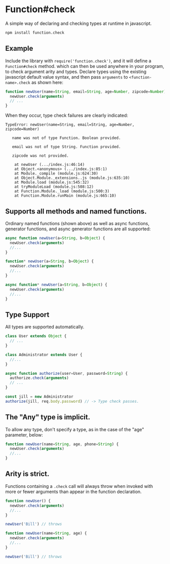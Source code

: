 # Function#check
A simple way of declaring and checking types at runtime in javascript.

```sh
npm install function.check
```

## Example
Include the library with `require('function.check')`, and it will define a `Function#check` method. which can then be used anywhere in your program, to check argument arity and types. Declare types using the existing javascript default value syntax, and then pass `arguments` to `<function-name>.check` as shown here:

```js
function newUser(name=String, email=String, age=Number, zipcode=Number) {
  newUser.check(arguments)
  // ...
}
```

When they occur, type check failures are clearly indicated:

```
TypeError: newUser(name=String, email=String, age=Number, zipcode=Number)

   name was not of type Function. Boolean provided.

   email was not of type String. Function provided.

   zipcode was not provided.

    at newUser (.../index.js:46:14)
    at Object.<anonymous> (.../index.js:85:1)
    at Module._compile (module.js:624:30)
    at Object.Module._extensions..js (module.js:635:10)
    at Module.load (module.js:545:32)
    at tryModuleLoad (module.js:508:12)
    at Function.Module._load (module.js:500:3)
    at Function.Module.runMain (module.js:665:10)
```

## Supports all methods and named functions.
Ordinary named functions (shown above) as well as async functions, generator functions, and async generator functions are all supported:

```js
async function newUser(a=String, b=Object) {
  newUser.check(arguments)
  //...
}

function* newUser(a=String, b=Object) {
  newUser.check(arguments)
  //...
}

async function* newUser(a=String, b=Object) {
  newUser.check(arguments)
  //...
}
```

## Type Support
All types are supported automatically.

```js
class User extends Object {
  // ...
}

class Administrator extends User {
  //...
}

async function authorize(user=User, password=String) {
  authorize.check(arguments)
  // ...
}

const jill = new Administrator
authorize(jill, req.body.password) // -> Type check passes.
```

## The "Any" type is implicit.
To allow any type, don't specify a type, as in the case of the "age" parameter, below:

```js
function newUser(name=String, age, phone=String) {
  newUser.check(arguments)
  //...
} 
```

## Arity is strict.
Functions containing a `.check` call will always throw when invoked with more or fewer arguments than appear in the function declaration.

```js
function newUser() {
  newUser.check(arguments)
  //...
}

newUser('Bill') // throws

function newUser(name=String, age) {
  newUser.check(arguments)
  //...
}

newUser('Bill') // throws
```
